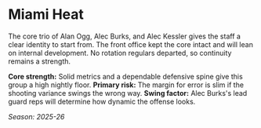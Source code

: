 # Miami Heat

The core trio of Alan Ogg, Alec Burks, and Alec Kessler gives the staff a clear identity to start from.
The front office kept the core intact and will lean on internal development.
No rotation regulars departed, so continuity remains a strength.

**Core strength:** Solid metrics and a dependable defensive spine give this group a high nightly floor.
**Primary risk:** The margin for error is slim if the shooting variance swings the wrong way.
**Swing factor:** Alec Burks's lead guard reps will determine how dynamic the offense looks.

_Season: 2025-26_
